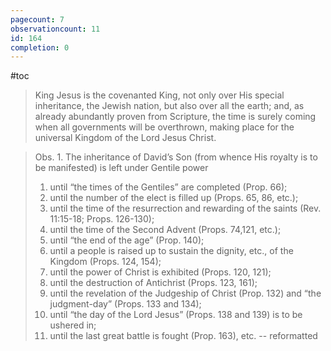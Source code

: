 ```yaml
---
pagecount: 7
observationcount: 11
id: 164
completion: 0
---
```

#toc

>King Jesus is the covenanted King, not only over His special inheritance, the Jewish nation, but also over all the earth; and, as already abundantly proven from Scripture, the time is surely coming when all governments will be overthrown, making place for the universal Kingdom of the Lord Jesus Christ.

>Obs. 1. The inheritance of David’s Son (from whence His royalty is to be manifested) is left under Gentile power 
>1. until “the times of the Gentiles” are completed (Prop. 66); 
>2. until the number of the elect is filled up (Props. 65, 86, etc.); 
>3. until the time of the resurrection and rewarding of the saints (Rev. 11:15-18; Props. 126-130); 
>4. until the time of the Second Advent (Props. 74,121, etc.); 
>5. until “the end of the age” (Prop. 140); 
>6. until a people is raised up to sustain the dignity, etc., of the Kingdom (Props. 124, 154); 
>7. until the power of Christ is exhibited (Props. 120, 121); 
>8. until the destruction of Antichrist (Props. 123, 161); 
>9. until the revelation of the Judgeship of Christ (Prop. 132) and “the judgment-day” (Props. 133 and 134); 
>10. until “the day of the Lord Jesus” (Props. 138 and 139) is to be ushered in; 
>11. until the last great battle is fought (Prop. 163), etc.
>-- reformatted